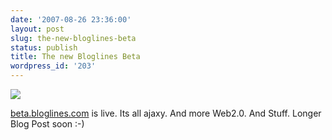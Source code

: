 ```yaml
---
date: '2007-08-26 23:36:00'
layout: post
slug: the-new-bloglines-beta
status: publish
title: The new Bloglines Beta
wordpress_id: '203'
---
```


[![](http://edge.beta.bloglines.com/c/images/bl-logo-large.png)](http://beta.bloglines.com/)


[beta.bloglines.com]() is live. Its all ajaxy. And more Web2.0. And Stuff. Longer Blog Post soon :-)



